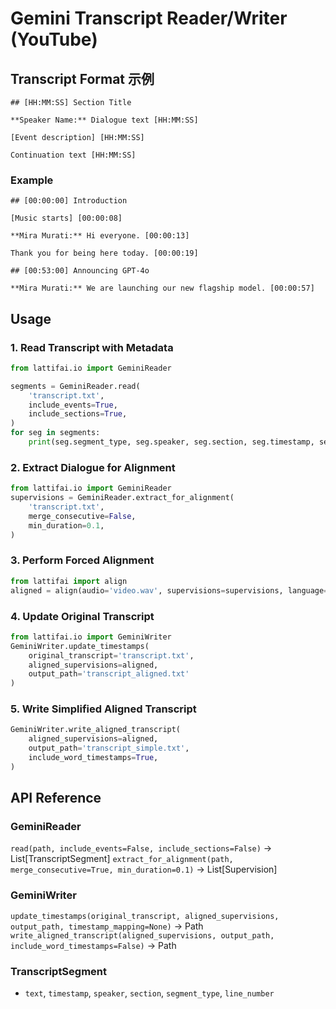 # Gemini Transcript Reader/Writer (YouTube)

## Transcript Format 示例

```
## [HH:MM:SS] Section Title

**Speaker Name:** Dialogue text [HH:MM:SS]

[Event description] [HH:MM:SS]

Continuation text [HH:MM:SS]
```

### Example

```
## [00:00:00] Introduction

[Music starts] [00:00:08]

**Mira Murati:** Hi everyone. [00:00:13]

Thank you for being here today. [00:00:19]

## [00:53:00] Announcing GPT-4o

**Mira Murati:** We are launching our new flagship model. [00:00:57]
```

## Usage

### 1. Read Transcript with Metadata

```python
from lattifai.io import GeminiReader

segments = GeminiReader.read(
	'transcript.txt',
	include_events=True,
	include_sections=True,
)
for seg in segments:
	print(seg.segment_type, seg.speaker, seg.section, seg.timestamp, seg.text)
```

### 2. Extract Dialogue for Alignment

```python
from lattifai.io import GeminiReader
supervisions = GeminiReader.extract_for_alignment(
	'transcript.txt',
	merge_consecutive=False,
	min_duration=0.1,
)
```

### 3. Perform Forced Alignment

```python
from lattifai import align
aligned = align(audio='video.wav', supervisions=supervisions, language='en')
```

### 4. Update Original Transcript

```python
from lattifai.io import GeminiWriter
GeminiWriter.update_timestamps(
	original_transcript='transcript.txt',
	aligned_supervisions=aligned,
	output_path='transcript_aligned.txt'
)
```

### 5. Write Simplified Aligned Transcript

```python
GeminiWriter.write_aligned_transcript(
	aligned_supervisions=aligned,
	output_path='transcript_simple.txt',
	include_word_timestamps=True,
)
```

## API Reference

### GeminiReader

`read(path, include_events=False, include_sections=False)` → List[TranscriptSegment]
`extract_for_alignment(path, merge_consecutive=True, min_duration=0.1)` → List[Supervision]

### GeminiWriter

`update_timestamps(original_transcript, aligned_supervisions, output_path, timestamp_mapping=None)` → Path
`write_aligned_transcript(aligned_supervisions, output_path, include_word_timestamps=False)` → Path

### TranscriptSegment

* `text`, `timestamp`, `speaker`, `section`, `segment_type`, `line_number`
